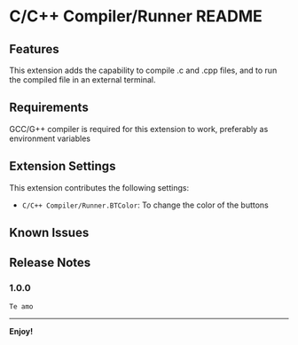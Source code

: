 # C/C++ Compiler/Runner README

## Features

This extension adds the capability to compile .c and .cpp files, and to run the compiled file in an external terminal.

## Requirements

GCC/G++ compiler is required for this extension to work, preferably as environment variables

## Extension Settings

This extension contributes the following settings:

* `C/C++ Compiler/Runner.BTColor`: To change the color of the buttons

## Known Issues

## Release Notes

### 1.0.0
    Te amo
-----------------------------------------------------------------------------------------------------------
**Enjoy!**
